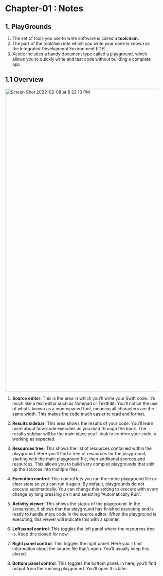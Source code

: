 # Chapter-01 : Notes

## 1. PlayGrounds

1. The set of tools you use to write software is called a **toolchain.**
2. The part of the toolchain into which you write your code is known as the Integrated Development Environment (IDE).
3. Xcode includes a handy document type called a playground, which allows you to quickly write and test code without building a complete app

## 1.1 Overview

<img width="990" alt="Screen Shot 2022-02-08 at 8 22 13 PM" src="https://user-images.githubusercontent.com/79549340/153109764-0a03c5e7-f857-4aa8-b7da-7b2f335a0b18.png">

1. **Source editor**: This is the area in which you’ll write your Swift code. It’s much like a text editor such as Notepad or TextEdit. You’ll notice the use of what’s known as a monospaced font, meaning all characters are the same width. This makes the code much easier to read and format.

2. **Results sidebar**: This area shows the results of your code. You’ll learn more about how code executes as you read through the book. The results sidebar will be the main place you’ll look to confirm your code is working as expected.

3. **Resources tree**: This shows the list of resources contained within the playground. Here you’ll find a tree of resources for the playground, starting with the main playground file, then additional sources and resources. This allows you to build very complex playgrounds that split up the sources into multiple files.

4. **Execution control**: This control lets you run the entire playground file or clear state so you can run it again. By default, playgrounds do not execute automatically. You can change this setting to execute with every change by long pressing on it and selecting “Automatically Run”.

5. **Activity viewer**: This shows the status of the playground. In the screenshot, it shows that the playground has finished executing and is ready to handle more code in the source editor. When the playground is executing, this viewer will indicate this with a spinner.

6. **Left panel control**: This toggles the left panel where the resources tree is. Keep this closed for now.

7. **Right panel control**: This toggles the right panel. Here you’ll find information about the source file that’s open. You’ll usually keep this closed.

8. **Bottom panel control**: This toggles the bottom panel. In here, you’ll find output from the running playground. You’ll open this later.
